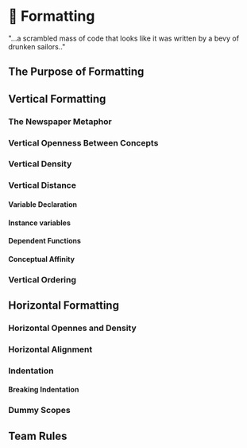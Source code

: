 # 🧹 Formatting

"...a scrambled mass of code that looks like it was written by a bevy of drunken sailors.."

## The Purpose of Formatting

## Vertical Formatting

### The Newspaper Metaphor

### Vertical Openness Between Concepts

### Vertical Density

### Vertical Distance

#### Variable Declaration

#### Instance variables

#### Dependent Functions

#### Conceptual Affinity

### Vertical Ordering

## Horizontal Formatting

### Horizontal Opennes and Density

### Horizontal Alignment

### Indentation

#### Breaking Indentation

### Dummy Scopes

## Team Rules

